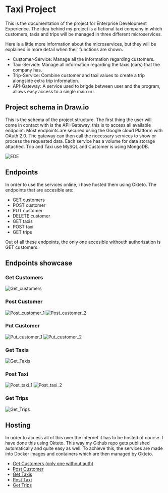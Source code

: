 # Taxi Project

This is the documentation of the project for Enterprise Development Experience.
The idea behind my project is a fictional taxi company in which customers, taxis and trips will be managed in three different microservices.  

Here is a little more information about the microservices, but they will be explained in more detail when their functions are shown.
* Customer-Service: Manage all the information regarding customers.
* Taxi-Service: Manage all information regarding the taxis (cars) that the company has.
* Trip-Service: Combine customer and taxi values to create a trip alongside extra trip information.
* API-Gateway: A service used to brigde between user and the program, allows easy access to a single main url.

## Project schema in Draw.io

This is the schema of the project structure. The first thing the user will come in contact with is the API-Gateway, this is to access all available endpoint. Most endpoints are secured using the Google cloud Platform with OAuth 2.0. 
The gateway can then call the necessary services to show or process the requested data. Each service has a volume for data storage attached. Trip and Taxi use MySQL and Customer is using MongoDB.

![EDE](https://github.com/SeppeVE/EDE/assets/91118345/a50a6e84-1573-48bb-90e3-f7fade2edb0a)

## Endpoints

In order to use the services online, i have hosted them using Okteto. The endpoints that are accesible are:
* GET customers
* POST customer
* PUT customer
* DELETE customer
* GET taxis
* POST taxi
* GET trips

Out of all these endpoints, the only one accesible withouth authorization is GET customers.

## Endpoints showcase

### Get Customers
![Get_customers](https://github.com/SeppeVE/EDE/assets/91118345/acd7f1b5-6262-4bfc-b73e-226f8ab7d2a2)

### Post Customer
![Post_customer_1](https://github.com/SeppeVE/EDE/assets/91118345/f330c4ad-596e-45c0-88f5-3ab024bd4790)
![Post_customer_2](https://github.com/SeppeVE/EDE/assets/91118345/57de8aed-6fda-429b-ac18-4314a53e1a8b)

### Put Customer
![Put_customer_1](https://github.com/SeppeVE/EDE/assets/91118345/1e786298-8fe5-4104-9535-6c0d60754797)
![Put_customer_2](https://github.com/SeppeVE/EDE/assets/91118345/1af572e5-c81f-40cc-b401-92f68d67f008)

### Get Taxis
![Get_Taxis](https://github.com/SeppeVE/EDE/assets/91118345/544ea6b1-26dc-4a7b-96e8-d3b5a16a40bf)

### Post Taxi
![Post_taxi_1](https://github.com/SeppeVE/EDE/assets/91118345/571ef248-19a1-4eb1-b449-b3034fb88507)
![Post_taxi_2](https://github.com/SeppeVE/EDE/assets/91118345/9bd3283f-b213-41cc-aaca-688817d3be31)

### Get Trips
![Get_Trips](https://github.com/SeppeVE/EDE/assets/91118345/1861b25f-dc63-48eb-91ce-f2bdd05b24be)

## Hosting

In order to access all of this over the internet it has to be hosted of course. I have done this using Okteto. This way my Github repo gets published automatically and quite easy as well. To achieve this, the services are made into Docker images and containers which are then managed by Okteto.  

* [Get Customers (only one without auth)](https://api-gateway-seppeve.cloud.okteto.net/customers)
* [Post Customer](https://api-gateway-seppeve.cloud.okteto.net/customer/post)
* [Get Taxis](https://api-gateway-seppeve.cloud.okteto.net/taxis)
* [Post Taxi](https://api-gateway-seppeve.cloud.okteto.net/taxi/post)
* [Get Trips](https://api-gateway-seppeve.cloud.okteto.net/trips)
